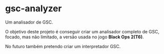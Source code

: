 # gsc-analyzer
<p>Um analisador de GSC.</p>
<p>O objetivo deste projeto é conseguir criar um analisador completo de GSC, focado, mas não limitado, a versão usada no jogo <strong>Black Ops 2(T6)</strong>.</p>
<p>No futuro também pretendo criar um interpretador GSC.</p>